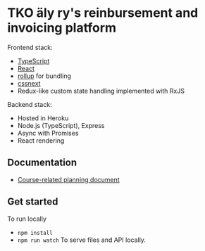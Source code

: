 # TKO äly ry's reinbursement and invoicing platform

Frontend stack:

* [TypeScript](https://www.typescriptlang.org/)
* [React](https://facebook.github.io/react/)
* [rollup](https://www.npmjs.com/package/rollup) for bundling
* [cssnext](http://cssnext.io/)
* Redux-like custom state handling implemented with RxJS

Backend stack:

* Hosted in Heroku
* Node.js (TypeScript), Express
* Async with Promises
* React rendering

## Documentation

* [Course-related planning document](doc/project-plan.pdf)

## Get started

To run locally

* `npm install`
* `npm run watch` To serve files and API locally.
